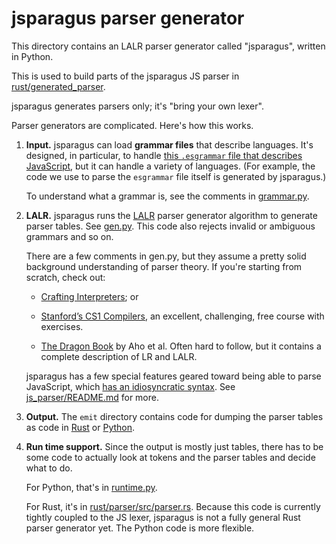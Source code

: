 # jsparagus parser generator

This directory contains an LALR parser generator called "jsparagus",
written in Python.

This is used to build parts of the jsparagus JS parser in
[rust/generated_parser](https://github.com/mozilla-spidermonkey/jsparagus/blob/master/rust/generated_parser/).

jsparagus generates parsers only; it's "bring your own lexer".

Parser generators are complicated. Here's how this works.

1.  **Input.** jsparagus can load **grammar files** that describe languages.
    It's designed, in particular, to handle
    [this `.esgrammar` file that describes JavaScript](https://github.com/jorendorff/jsparagus/blob/master/js_parser/es-simplified.esgrammar),
    but it can handle a variety of languages.
    (For example, the code we use to parse the `esgrammar` file itself
    is generated by jsparagus.)

    To understand what a grammar is, see the comments in
    [grammar.py](https://github.com/jorendorff/jsparagus/blob/master/jsparagus/grammar.py).

2.  **LALR.** jsparagus runs the
    [LALR](https://en.wikipedia.org/wiki/LALR_parser) parser generator
    algorithm to generate parser tables. See
    [gen.py](https://github.com/jorendorff/jsparagus/blob/master/jsparagus/gen.py).
    This code also rejects invalid or ambiguous grammars and so on.

    There are a few comments in gen.py, but they assume a pretty solid
    background understanding of parser theory. If you're starting from
    scratch, check out:

    *   [Crafting
        Interpreters](http://craftinginterpreters.com/contents.html); or

    *   [Stanford’s CS1 Compilers](https://lagunita.stanford.edu/courses/Engineering/Compilers/Fall2014/about),
        an excellent, challenging, free course with exercises.

    *   [The Dragon
        Book](https://en.wikipedia.org/wiki/Compilers:_Principles,_Techniques,_and_Tools)
        by Aho et al. Often hard to follow, but it contains a
        complete description of LR and LALR.

    jsparagus has a few special features geared toward being able to parse
    JavaScript, which [has an idiosyncratic syntax](https://github.com/mozilla-spidermonkey/jsparagus/blob/master/js-quirks.md#js-syntactic-quirks).
    See [js_parser/README.md](https://github.com/mozilla-spidermonkey/jsparagus/tree/master/js_parser)
    for more.

3.  **Output.** The `emit` directory contains code for dumping the parser tables as
    code in [Rust](https://github.com/jorendorff/jsparagus/blob/master/jsparagus/emit/rust.py)
    or [Python](https://github.com/jorendorff/jsparagus/blob/master/jsparagus/emit/python.py).

4.  **Run time support.** Since the output is mostly just tables, there
    has to be some code to actually look at tokens and the parser tables
    and decide what to do.

    For Python, that's in
    [runtime.py](https://github.com/jorendorff/jsparagus/blob/master/jsparagus/runtime.py).
    
    For Rust, it's in
    [rust/parser/src/parser.rs](https://github.com/jorendorff/jsparagus/blob/master/rust/parser/src/parser.rs).
    Because this code is currently tightly coupled to the JS lexer,
    jsparagus is not a fully general Rust parser generator yet.
    The Python code is more flexible.


